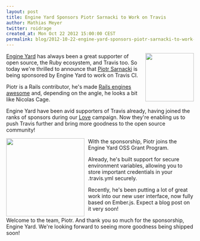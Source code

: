 ```yaml
---
layout: post
title: Engine Yard Sponsors Piotr Sarnacki to Work on Travis
author: Mathias Meyer
twitter: roidrage
created_at: Mon Oct 22 2012 15:00:00 CEST
permalink: blog/2012-10-22-engine-yard-sponsors-piotr-sarnacki-to-work-on-travis
---
```

<a href="http://engineyard.com"><img src="/images/logo-engineyard.png" style="float: right; margin-left: 10px;" width="130"/></a>

[Engine Yard](http://engineyard.com) has always been a great supporter of open
source, the Ruby ecosystem, and Travis too. So today we're thrilled to
announce that [Piotr Sarnacki](http://twitter.com/drogus) is being sponsored by
Engine Yard to work on Travis CI.

Piotr is a Rails contributor, he's made [Rails engines
awesome](http://piotrsarnacki.com/2010/09/14/mountable-engines/) and,
depending on the angle, he looks a bit like Nicolas Cage.

Engine Yard have been avid supporters of Travis already, having joined the ranks
of sponsors during our [Love](http://love.travis-ci.org) campaign. Now they're
enabling us to push Travis further and bring more goodness to the open source
community!

<img src="http://s3itch.paperplanes.de/skitched-20121018-152519.png" style="float: left; margin-right: 10px;" width="210"/>

With the sponsorship, Piotr joins the Engine Yard OSS Grant Program.

Already, he's built support for secure environment variables, allowing you to
store important credentials in your .travis.yml securely.

Recently, he's been putting a lot of great work into our new user interface, now
fully based on Ember.js. Expect a blog post on it very soon!

Welcome to the team, Piotr. And thank you so much for the sponsorship, Engine Yard.
We're looking forward to seeing more goodness being shipped soon!
